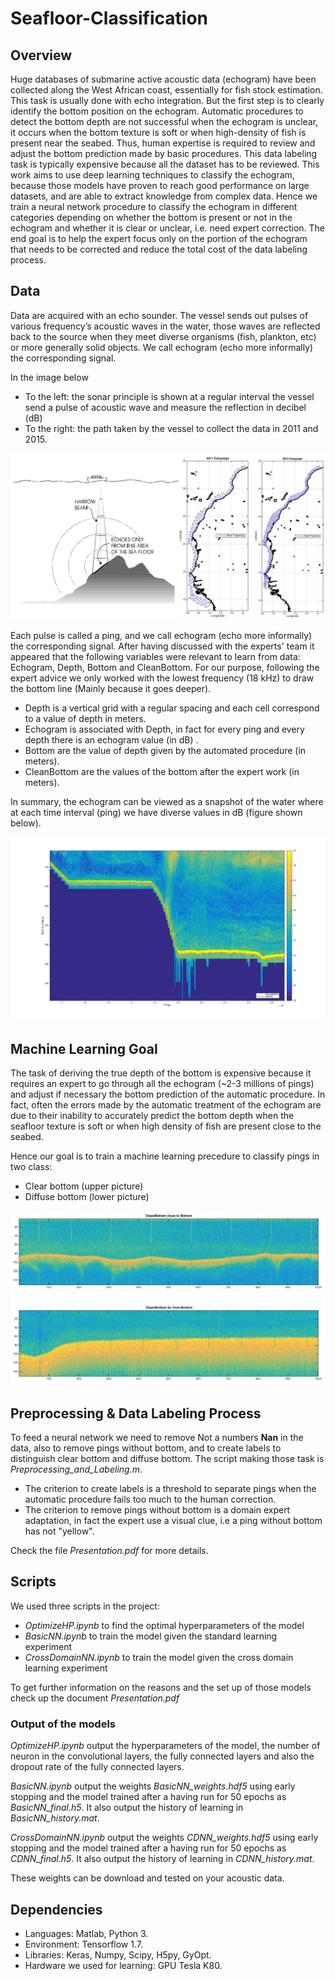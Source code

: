 # Seafloor-Classification
## Overview

Huge databases of submarine active acoustic data (echogram) have been collected along the West African coast, 
essentially for fish stock estimation. This task is usually done with echo integration. But the first step is to clearly identify the bottom position on the echogram.  Automatic procedures to detect the bottom depth are not successful when the echogram is unclear, it occurs when the bottom texture is soft or when high-density of fish is present near the seabed. Thus, human expertise is required to review and adjust the bottom prediction made by basic procedures. This data labeling task is typically expensive because all the dataset has to be reviewed. This work aims to use deep learning techniques to classify the echogram, because those models have proven to reach good performance on large datasets, and are able to extract knowledge from complex data. Hence we train a neural network procedure to classify the echogram in different categories depending on whether the bottom is present or not in the echogram and whether it is clear or unclear, i.e. need expert correction. The end goal is to help the expert focus only on the portion of the echogram that needs to be corrected and reduce the total cost of the data labeling process.

## Data
Data are acquired with an echo sounder. The vessel sends out pulses of various frequency’s acoustic waves in the water, those waves are reflected back to the source when they meet diverse organisms (fish, plankton, etc) or more generally solid objects. We call echogram (echo more informally) the corresponding signal.

In the image below
* To the left: the sonar principle is shown at a regular interval the vessel send a pulse of acoustic wave and measure the
reflection in decibel (dB)
* To the right: the path taken by the vessel to collect the data in 2011 and 2015.

![Alt text](figures/sonar_campaings.png)

 Each pulse is called a ping, and we call echogram (echo more informally) the corresponding signal. After having discussed with the experts' team it appeared that the following variables were relevant to learn from data: Echogram, Depth, Bottom and CleanBottom. For our purpose, following the expert advice we only worked with the lowest frequency (18 kHz) to draw the bottom line (Mainly because it goes deeper). 

* Depth is a vertical grid with a regular spacing and each cell correspond to a value of depth in meters.
* Echogram is associated with Depth, in fact for every ping and every depth there is an echogram value (in dB) .
* Bottom are the value of depth given by the automated procedure (in meters).
* CleanBottom are the values of the bottom after the expert work (in meters).

In summary, the echogram can be viewed as a snapshot of the water where at each time interval (ping) we have diverse values in dB (figure shown below).

![Alt text](figures/echogram1.jpg)

## Machine Learning Goal
The task of deriving the true depth of the bottom is expensive because it requires an expert to go through all the echogram (~2-3 millions of pings) and adjust if necessary the bottom prediction of the automatic procedure. In fact, often the errors made by the automatic treatment of the echogram are due to their inability to accurately predict the bottom depth when the seafloor texture is soft or when high density of fish are present close to the seabed.

Hence our goal is to train a machine learning precedure to classify pings in two class:
* Clear bottom (upper picture) 
* Diffuse bottom (lower picture)

![Alt text](figures/bottom_echo.png)


## Preprocessing & Data Labeling Process
To feed a neural network we need to remove Not a numbers **Nan** in the data, also to remove pings without bottom, and to create 
labels to distinguish clear bottom and diffuse bottom.
The script making those task is *Preprocessing_and_Labeling.m*. 
* The criterion to create labels is a threshold to separate pings when the automatic procedure fails too much to the human correction.
* The criterion to remove pings without bottom is a domain expert adaptation, in fact the expert use a visual clue, i.e 
a ping without bottom has not "yellow". 

Check the file *Presentation.pdf* for more details.

## Scripts
We used three scripts in the project:
* *OptimizeHP.ipynb* to find the optimal hyperparameters of the model
* *BasicNN.ipynb* to train the model given the standard learning experiment
* *CrossDomainNN.ipynb* to train the model given the cross domain learning experiment

To get further information on the reasons and the set up of those models check up the document *Presentation.pdf*

### Output of the models
*OptimizeHP.ipynb* output the hyperparameters of the model, the number of neuron in the convolutional layers, the fully connected layers and also the dropout rate of the fully connected layers.

*BasicNN.ipynb* output the weights *BasicNN_weights.hdf5* using early stopping and the model trained after a having run for 50 epochs as *BasicNN_final.h5*.
It also output the history of learning in *BasicNN_history.mat*.

*CrossDomainNN.ipynb* output the weights *CDNN_weights.hdf5* using early stopping and the model trained after a having run for 50 epochs as *CDNN_final.h5*.
It also output the history of learning in *CDNN_history.mat*.

These weights can be download and tested on your acoustic data.

## Dependencies
* Languages: Matlab, Python 3.
* Environment: Tensorflow 1.7.
* Libraries: Keras, Numpy, Scipy, H5py, GyOpt.
* Hardware we used for learning: GPU Tesla K80.


